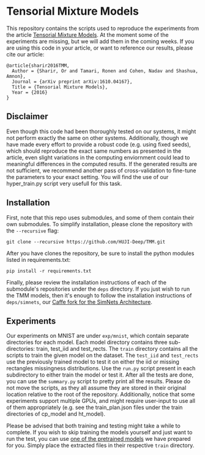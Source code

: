 # Tensorial Mixture Models
This repository contains the scripts used to reproduce the experiments from the article [Tensorial Mixture Models](https://arxiv.org/abs/1610.04167). At the moment some of the experiments are missing, but we will add them in the coming weeks. If you are using this code in your article, or want to reference our results, please cite our article:

```
@article{sharir2016TMM,
  Author = {Sharir, Or and Tamari, Ronen and Cohen, Nadav and Shashua, Amnon},
  Journal = {arXiv preprint arXiv:1610.04167},
  Title = {Tensorial Mixture Models},
  Year = {2016}
}
```

## Disclaimer

Even though this code had been thoroughly tested on our systems, it might not perform exactly the same on other systems. Additionally, though we have made every effort to provide a robust code (e.g. using fixed seeds), which should reproduce the exact same numbers as presented in the article, even slight variations in the computing enviornment could lead to meaningful differences in the computed results. If the generated results are not sufficient, we recommend another pass of cross-validation to fine-tune the parameters to your exact setting. You will find the use of our hyper_train.py script very usefull for this task.

## Installation
First, note that this repo uses submodules, and some of them contain their own submodules. To simplify installation, please clone the repository with the `--recursive` flag:
```
git clone --recursive https://github.com/HUJI-Deep/TMM.git
```

After you have clones the repository, be sure to install the python modules listed in requirements.txt:
```
pip install -r requirements.txt
```

Finally, please review the installation instructions of each of the submodule's repositories under the `deps` directory. If you just wish to run the TMM models, then it's enough to follow the installation instructions of `deps/simnets`, our [Caffe fork for the SimNets Architecture](https://github.com/HUJI-Deep/caffe-simnets).

## Experiments
Our experiments on MNIST are under `exp/mnist`, which contain separate directories for each model. Each model directory contains three sub-directories: train, test_iid and test_rects. The `train` directory contains all the scripts to train the given model on the dataset. The `test_iid` and `test_rects` use the previously trained model to test it on either the iid or missing rectangles missingness distributions. Use the `run.py` script present in each subdirectory to either train the model or test it. After all the tests are done, you can use the `summary.py` script to pretty print all the results. Please do not move the scripts, as they all assume they are stored in their original location relative to the root of the repository. Additionally, notice that some experiments support multiple GPUs, and might require user-input to use all of them appropriately (e.g. see the train_plan.json files under the train directories of cp_model and ht_model).

Please be advised that both training and testing might take a while to complete. If you wish to skip training the models yourself and just want to run the test, you can use [one of the pretrained models](https://github.com/HUJI-Deep/TMM/wiki/Pre-trained-Models) we have prepared for you. Simply place the extracted files in their respective `train` directory.
